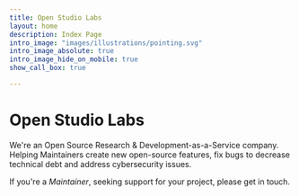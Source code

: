 ```yaml
---
title: Open Studio Labs 
layout: home
description: Index Page
intro_image: "images/illustrations/pointing.svg"
intro_image_absolute: true
intro_image_hide_on_mobile: true
show_call_box: true

---
```


# Open Studio Labs

We're an Open Source Research & Development-as-a-Service company. Helping Maintainers create new open-source features, fix bugs to decrease technical debt and address cybersecurity issues.

If you're a *Maintainer*, seeking support for your project, please get in touch.
